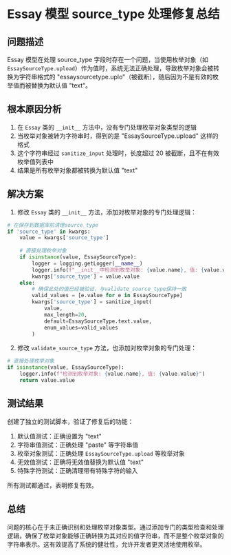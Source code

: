 # Essay 模型 source_type 处理修复总结

## 问题描述

Essay 模型在处理 source_type 字段时存在一个问题，当使用枚举对象（如 `EssaySourceType.upload`）作为值时，系统无法正确处理，导致枚举对象会被转换为字符串格式的 "essaysourcetype.uplo"（被截断），随后因为不是有效的枚举值而被替换为默认值 "text"。

## 根本原因分析

1. 在 `Essay` 类的 `__init__` 方法中，没有专门处理枚举对象类型的逻辑
2. 当枚举对象被转为字符串时，得到的是 "EssaySourceType.upload" 这样的格式
3. 这个字符串经过 `sanitize_input` 处理时，长度超过 20 被截断，且不在有效枚举值列表中
4. 结果是所有枚举对象都被转换为默认值 "text"

## 解决方案

1. 修改 `Essay` 类的 `__init__` 方法，添加对枚举对象的专门处理逻辑：

```python
# 在保存到数据库前清理source_type
if 'source_type' in kwargs:
    value = kwargs['source_type']
    
    # 直接处理枚举对象
    if isinstance(value, EssaySourceType):
        logger = logging.getLogger(__name__)
        logger.info(f"__init__中检测到枚举对象: {value.name}, 值: {value.value}")
        kwargs['source_type'] = value.value
    else:
        # 确保此处的值已经被验证，与validate_source_type保持一致
        valid_values = [e.value for e in EssaySourceType]
        kwargs['source_type'] = sanitize_input(
            value, 
            max_length=20,
            default=EssaySourceType.text.value,
            enum_values=valid_values
        )
```

2. 修改 `validate_source_type` 方法，也添加对枚举对象的专门处理：

```python
# 直接处理枚举对象
if isinstance(value, EssaySourceType):
    logger.info(f"检测到枚举对象: {value.name}, 值: {value.value}")
    return value.value
```

## 测试结果

创建了独立的测试脚本，验证了修复后的功能：

1. 默认值测试：正确设置为 "text"
2. 字符串值测试：正确处理 "paste" 等字符串值
3. 枚举对象测试：正确处理 `EssaySourceType.upload` 等枚举对象
4. 无效值测试：正确将无效值替换为默认值 "text"
5. 特殊字符测试：正确清理带有特殊字符的输入

所有测试都通过，表明修复有效。

## 总结

问题的核心在于未正确识别和处理枚举对象类型。通过添加专门的类型检查和处理逻辑，确保了枚举对象能够正确转换为其对应的值字符串，而不是整个枚举对象的字符串表示。这有效提高了系统的健壮性，允许开发者更灵活地使用枚举。 
